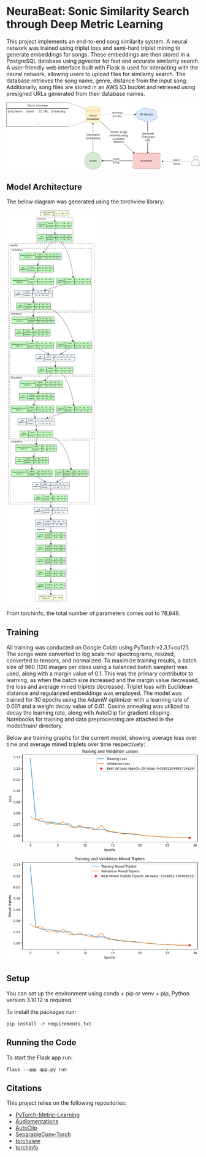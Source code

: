 # NeuraBeat: Sonic Similarity Search through Deep Metric Learning
This project implements an end-to-end song similarity system. A neural network was trained using triplet loss and semi-hard triplet mining to generate embeddings for songs. These embeddings are then stored in a PostgreSQL database using pgvector for fast and accurate similarity search. A user-friendly web interface built with Flask is used for interacting with the neural network, allowing users to upload files for similarity search. The database retrieves the song name, genre, distance from the input song. Additionally, song files are stored in an AWS S3 bucket and retrieved using presigned URLs generated from their database names.

![Architecture Diagram](docs/NeuraBeat%20Architecture%20Diagram.png)

## Model Architecture
The below diagram was generated using the torchview library:

![Architecture Diagram](docs/NeuraBeat%20Model%20Diagram.png)

From torchinfo, the total number of parameters comes out to 78,848.

## Training
All training was conducted on Google Colab using PyTorch v2.3.1+cu121. The songs were converted to log scale mel spectrograms, resized, converted to tensors, and normalized. To maximize training results, a batch size of 960 (120 images per class using a balanced batch sampler) was used, along with a margin value of 0.1. This was the primary contributor to learning, as when the batch size increased and the margin value decreased, the loss and average mined triplets decreased. Triplet loss with Euclidean distance and regularized embeddings was employed. The model was trained for 30 epochs using the AdamW optimizer with a learning rate of 0.001 and a weight decay value of 0.01. Cosine annealing was utilized to decay the learning rate, along with AutoClip for gradient clipping. Notebooks for training and data preprocessing are attached in the model/train/ directory.

Below are training graphs for the current model, showing average loss over time and average mined triplets over time respectively:
![Loss Graph](docs/graphs/Loss%20Graph%20(0.1%20Margin).png)
![Mined Triplets Graph](docs/graphs/Mined%20Triplets%20Graph%20(0.1%20Margin).png)

## Setup
You can set up the environment using conda + pip or venv + pip, Python version 3.10.12 is required.

To install the packages run:
```
pip install -r requirements.txt
```

## Running the Code
To start the Flask app run:
```
flask --app app.py run
```

## Citations
This project relies on the following repositories:

- [PyTorch-Metric-Learning](https://github.com/KevinMusgrave/pytorch-metric-learning)
- [Audiomentations](https://github.com/iver56/audiomentations)
- [AutoClip](https://github.com/pseeth/autoclip)
- [SeparableConv-Torch](https://github.com/reshalfahsi/separableconv-torch)
- [torchview](https://github.com/mert-kurttutan/torchview)
- [torchinfo](https://github.com/TylerYep/torchinfo)